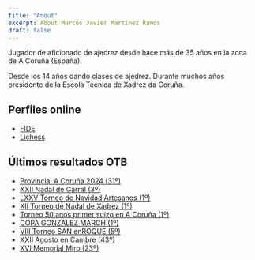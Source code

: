 ```yaml
---
title: "About"
excerpt: About Marcos Javier Martínez Ramos
draft: false
---
```

 
Jugador de aficionado de ajedrez desde hace más de 35 años en la zona de A Coruña (España).
 
Desde los 14 años dando clases de ajedrez. Durante muchos años presidente de la Escola Técnica de Xadrez da Coruña.
 
## Perfiles online
- [FIDE](https://ratings.fide.com/profile/22211349")
- [Lichess](https://lichess.org/@/maglor_elf)

## Últimos resultados OTB
- [Provincial A Coruña 2024 (31º)](https://info64.org/provincial-a-coruna-absoluto)
- [XXII Nadal de Carral (3º)](https://info64.org/xxii-nadal-en-carral/standings)
- [LXXV Torneo de Navidad Artesanos (1º)](https://www.xadrecista.eu/2023/12/resultados-do-lxxv-torneo-de-navidad.html)
- [XII Torneo de Nadal de Xadrez (1º)](https://www.deporcultura.eu/2023/12/resultados-torneo-de-nadal.html)
- [Torneo 50 anos primer suizo en A Coruña (1º)](https://www.xadrehttps://www.xadrecista.eu/2023/11/resultados-torneo-50-anos.html)
- [COPA GONZALEZ MARCH (1º)](https://info64.org/copa-gonzalez-march/standings)
- [VIII Torneo SAN enROQUE (5º)](https://info64.org/viii-torneo-san-enroque/standings)
- [XXII Agosto en Cambre (43º)](https://info64.org/xxii-agosto-en-cambre/standings)
- [XVI Memorial Miro (23º)](https://info64.org/xvi-memorial-miro/standings)
